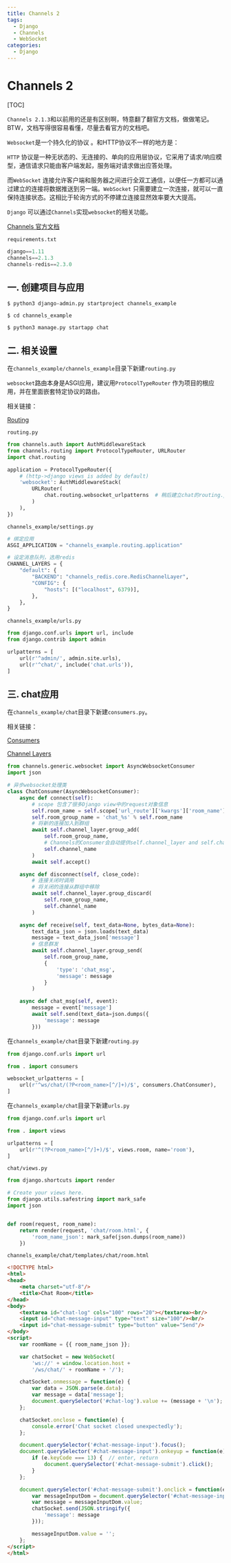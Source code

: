 ```yaml
---
title: Channels 2
tags: 
  - Django
  - Channels
  - WebSocket
categories:
  - Django
---
```

# Channels 2

[TOC]

`Channels 2.1.3`和以前用的还是有区别啊，特意翻了翻官方文档，做做笔记。BTW，文档写得很容易看懂，尽量去看官方的文档吧。

`Websocket`是一个持久化的协议 。和HTTP协议不一样的地方是：

`HTTP` 协议是一种无状态的、无连接的、单向的应用层协议，它采用了请求/响应模型，通信请求只能由客户端发起，服务端对请求做出应答处理。 

而`WebSocket` 连接允许客户端和服务器之间进行全双工通信，以便任一方都可以通过建立的连接将数据推送到另一端。`WebSocket` 只需要建立一次连接，就可以一直保持连接状态。这相比于轮询方式的不停建立连接显然效率要大大提高。 

`Django` 可以通过`Channels`实现`websocket`的相关功能。

[Channels 官方文档](https://channels.readthedocs.io/en/latest/index.html)

`requirements.txt`

```python
django==1.11
channels==2.1.3
channels-redis==2.3.0
```

## 一. 创建项目与应用

```shell
$ python3 django-admin.py startproject channels_example

$ cd channels_example

$ python3 manage.py startapp chat
```

## 二. 相关设置

在`channels_example/channels_example`目录下新建`routing.py`

`websocket`路由本身是ASGI应用，建议用`ProtocolTypeRouter` 作为项目的根应用，并在里面嵌套特定协议的路由。

相关链接：

[Routing](https://channels.readthedocs.io/en/latest/topics/routing.html)

`routing.py`

```python
from channels.auth import AuthMiddlewareStack
from channels.routing import ProtocolTypeRouter, URLRouter
import chat.routing

application = ProtocolTypeRouter({
    # (http->django views is added by default)
    'websocket': AuthMiddlewareStack(
        URLRouter(
            chat.routing.websocket_urlpatterns	# 稍后建立chat的routing.py
        )
    ),
})
```

`channels_example/settings.py`

```python
# 绑定应用
ASGI_APPLICATION = "channels_example.routing.application"

# 设定消息队列，选用redis
CHANNEL_LAYERS = {
    "default": {
        "BACKEND": "channels_redis.core.RedisChannelLayer",
        "CONFIG": {
            "hosts": [("localhost", 6379)],
        },
    },
}
```

`channels_example/urls.py`

```python
from django.conf.urls import url, include
from django.contrib import admin

urlpatterns = [
    url(r'^admin/', admin.site.urls),
    url(r'^chat/', include('chat.urls')),
]
```

## 三. chat应用

在`channels_example/chat`目录下新建`consumers.py`。

相关链接：

[Consumers](https://channels.readthedocs.io/en/latest/topics/consumers.html) 

[Channel Layers](https://channels.readthedocs.io/en/latest/topics/channel_layers.html)

```python
from channels.generic.websocket import AsyncWebsocketConsumer
import json

# 异步websocket处理类
class ChatConsumer(AsyncWebsocketConsumer):
    async def connect(self):
        # scope 包含了很多Django view中的request对象信息
        self.room_name = self.scope['url_route']['kwargs']['room_name']
        self.room_group_name = 'chat_%s' % self.room_name
        # 将新的连接加入到群组
        await self.channel_layer.group_add(
            self.room_group_name,
            # Channels的Consumer会自动提供self.channel_layer and self.channel_name属性
            self.channel_name
        )
        await self.accept()

    async def disconnect(self, close_code):
        # 连接关闭时调用
        # 将关闭的连接从群组中移除
        await self.channel_layer.group_discard(
            self.room_group_name,
            self.channel_name
        )

    async def receive(self, text_data=None, bytes_data=None):
        text_data_json = json.loads(text_data)
        message = text_data_json['message']
        # 信息群发
        await self.channel_layer.group_send(
            self.room_group_name,
            {
                'type': 'chat_msg',
                'message': message
            }
        )

    async def chat_msg(self, event):
        message = event['message']
        await self.send(text_data=json.dumps({
            'message': message
        }))
```

在`channels_example/chat`目录下新建`routing.py`

```python
from django.conf.urls import url

from . import consumers

websocket_urlpatterns = [
    url(r'^ws/chat/(?P<room_name>[^/]+)/$', consumers.ChatConsumer),
]
```

在`channels_example/chat`目录下新建`urls.py`

```python
from django.conf.urls import url

from . import views

urlpatterns = [
    url(r'^(?P<room_name>[^/]+)/$', views.room, name='room'),
]
```

`chat/views.py`

```python
from django.shortcuts import render

# Create your views here.
from django.utils.safestring import mark_safe
import json


def room(request, room_name):
    return render(request, 'chat/room.html', {
        'room_name_json': mark_safe(json.dumps(room_name))
    })
```

`channels_example/chat/templates/chat/room.html`

```html
<!DOCTYPE html>
<html>
<head>
    <meta charset="utf-8"/>
    <title>Chat Room</title>
</head>
<body>
    <textarea id="chat-log" cols="100" rows="20"></textarea><br/>
    <input id="chat-message-input" type="text" size="100"/><br/>
    <input id="chat-message-submit" type="button" value="Send"/>
</body>
<script>
    var roomName = {{ room_name_json }};

    var chatSocket = new WebSocket(
        'ws://' + window.location.host +
        '/ws/chat/' + roomName + '/');

    chatSocket.onmessage = function(e) {
        var data = JSON.parse(e.data);
        var message = data['message'];
        document.querySelector('#chat-log').value += (message + '\n');
    };

    chatSocket.onclose = function(e) {
        console.error('Chat socket closed unexpectedly');
    };

    document.querySelector('#chat-message-input').focus();
    document.querySelector('#chat-message-input').onkeyup = function(e) {
        if (e.keyCode === 13) {  // enter, return
            document.querySelector('#chat-message-submit').click();
        }
    };

    document.querySelector('#chat-message-submit').onclick = function(e) {
        var messageInputDom = document.querySelector('#chat-message-input');
        var message = messageInputDom.value;
        chatSocket.send(JSON.stringify({
            'message': message
        }));

        messageInputDom.value = '';
    };
</script>
</html>
```